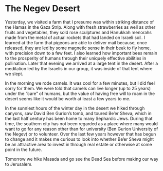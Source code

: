 # The Negev Desert

Yesterday, we visited a farm that I presume was within striking distance of the Hamas in the Gaza Strip. Along with fresh strawberries as well as other fruits and vegetables, they sold rose sculptures and Hanukkah menorahs made from the metal of actual rockets that had landed on Israeli soil. I learned at the farm that pigeons are able to deliver mail because, once released, they are led by some magnetic sense in their beak to fly home, with precision down to a few feet. I also learned how important bees remain to the prosperity of humans through their uniquely effective abilities in pollination. Later that evening we arrived at a large tent in the desert. After a meditation led by the Israelis in our group, it was inside of that tent where we slept.

In the morning we rode camels. It was cool for a few minutes, but I did feel sorry for them. We were told that camels can live longer (up to 25 years) under the “care” of humans, but the value of having free will to roam in the desert seems like it would be worth at least a few years to me.

In the sunniest hours of the winter day in the desert we hiked through canyons, saw David Ben Gurion’s tomb, and toured Be’er Sheva, which in the last half century has been home to many Sephardic Jews. During that time, the southern city has not been regarded as a place where many would want to go for any reason other than for university (Ben Gurion University of the Negev) or to volunteer. Over the last few years however that has begun to change and it makes me curious to look into whether Be’er Sheva might be an attractive area to invest in through real estate or otherwise at some point in the future.

Tomorrow we hike Masada and go see the Dead Sea before making our way to Jerusalem.

